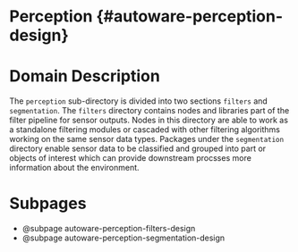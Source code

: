 Perception {#autoware-perception-design}
==========

# Domain Description

The `perception` sub-directory is divided into two sections `filters` and `segmentation`. The `filters` directory contains nodes and libraries part of the filter pipeline for sensor outputs. Nodes in this directory are able to work as a standalone filtering modules or cascaded with other filtering algorithms working on the same sensor data types. Packages under the `segmentation` directory enable sensor data to be classified and grouped into part or objects of interest which can provide downstream procsses more information about the environment.

# Subpages

- @subpage autoware-perception-filters-design
- @subpage autoware-perception-segmentation-design
<!-- - @subpage lidar-integration-design -->
